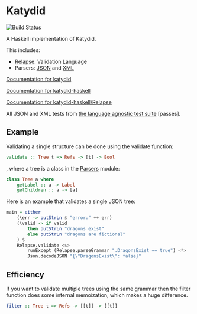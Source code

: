 # Katydid

[![Build Status](https://travis-ci.org/katydid/katydid-haskell.svg?branch=master)](https://travis-ci.org/katydid/katydid-haskell)

A Haskell implementation of Katydid.

This includes:

  - [Relapse](https://katydid.github.io/katydid-haskell/Relapse.html): Validation Language 
  - Parsers: [JSON](https://katydid.github.io/katydid-haskell/Json.html) and [XML](https://katydid.github.io/katydid-haskell/Xml.html)

[Documentation for katydid](http://katydid.github.io/)

[Documentation for katydid-haskell](https://katydid.github.io/katydid-haskell/)

[Documentation for katydid-haskell/Relapse](https://katydid.github.io/katydid-haskell/Relapse.html)

All JSON and XML tests from [the language agnostic test suite](https://github.com/katydid/testsuite) [passes].

## Example

Validating a single structure can be done using the validate function:
```haskell
validate :: Tree t => Refs -> [t] -> Bool
```

, where a tree is a class in the [Parsers](https://katydid.github.io/katydid-haskell/Parsers.html) module:
```haskell
class Tree a where
    getLabel :: a -> Label
    getChildren :: a -> [a]
```

Here is an example that validates a single JSON tree:
```haskell
main = either 
    (\err -> putStrLn $ "error:" ++ err) 
    (\valid -> if valid 
        then putStrLn "dragons exist" 
        else putStrLn "dragons are fictional"
    ) $
    Relapse.validate <$> 
        runExcept (Relapse.parseGrammar ".DragonsExist == true") <*> 
        Json.decodeJSON "{\"DragonsExist\": false}"
```

## Efficiency

If you want to validate multiple trees using the same grammar then the filter function does some internal memoization, which makes a huge difference.

```haskell
filter :: Tree t => Refs -> [[t]] -> [[t]]
```

